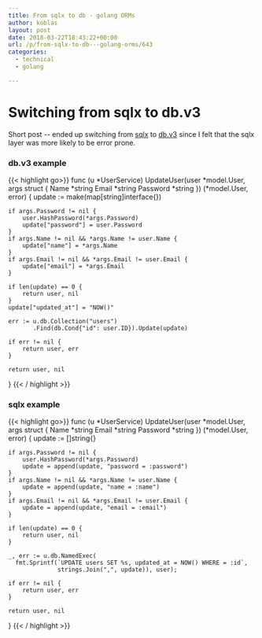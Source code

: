 ```yaml
---
title: From sqlx to db - golang ORMs
author: koblas
layout: post
date: 2018-03-22T18:43:22+00:00
url: /p/from-sqlx-to-db---golang-orms/643
categories:
  - technical
  - golang

---
```


# Switching from sqlx to db.v3	
Short post -- ended up switching from [sqlx](https://github.com/jmoiron/sqlx) to [db.v3](https://github.com/upper/db) since I felt that the sqlx layer was more likely to be error prone.

### db.v3 example


{{< highlight go>}}
func (u *UserService) UpdateUser(user *model.User, args struct {
	Name     *string
	Email    *string
	Password *string
}) (*model.User, error) {
	update := make(map[string]interface{})

	if args.Password != nil {
		user.HashPassword(*args.Password)
		update["password"] = user.Password
	}
	if args.Name != nil && *args.Name != user.Name {
		update["name"] = *args.Name
	}
	if args.Email != nil && *args.Email != user.Email {
		update["email"] = *args.Email
	}

	if len(update) == 0 {
		return user, nil
	}
	update["updated_at"] = "NOW()"

	err := u.db.Collection("users")
	       .Find(db.Cond{"id": user.ID}).Update(update)

	if err != nil {
		return user, err
	}

	return user, nil
}
{{< / highlight >}}

### sqlx example

{{< highlight go>}}
func (u *UserService) UpdateUser(user *model.User, args struct {
	Name     *string
	Email    *string
	Password *string
}) (*model.User, error) {
   update := []string{}

	if args.Password != nil {
		user.HashPassword(*args.Password)
		update = append(update, "password = :password")
	}
	if args.Name != nil && *args.Name != user.Name {
		update = append(update, "name = :name")
	}
	if args.Email != nil && *args.Email != user.Email {
		update = append(update, "email = :email")
	}

	if len(update) == 0 {
		return user, nil
	}

	_, err := u.db.NamedExec(
	  fmt.Sprintf(`UPDATE users SET %s, updated_at = NOW() WHERE = :id`,
	              strings.Join(",", update)), user);

	if err != nil {
		return user, err
	}

	return user, nil
}
{{< / highlight >}}
